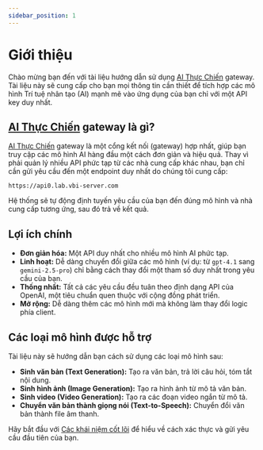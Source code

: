 ```yaml
---
sidebar_position: 1
---
```


# Giới thiệu

Chào mừng bạn đến với tài liệu hướng dẫn sử dụng [AI Thực Chiến](https://thucchien.ai) gateway. Tài liệu này sẽ cung cấp cho bạn mọi thông tin cần thiết để tích hợp các mô hình Trí tuệ nhân tạo (AI) mạnh mẽ vào ứng dụng của bạn chỉ với một API key duy nhất.

## [AI Thực Chiến](https://thucchien.ai) gateway là gì?

[AI Thực Chiến](https://thucchien.ai) gateway là một cổng kết nối (gateway) hợp nhất, giúp bạn truy cập các mô hình AI hàng đầu một cách đơn giản và hiệu quả. Thay vì phải quản lý nhiều API phức tạp từ các nhà cung cấp khác nhau, bạn chỉ cần gửi yêu cầu đến một endpoint duy nhất do chúng tôi cung cấp:

`https://api0.lab.vbi-server.com`

Hệ thống sẽ tự động định tuyến yêu cầu của bạn đến đúng mô hình và nhà cung cấp tương ứng, sau đó trả về kết quả.

## Lợi ích chính

- **Đơn giản hóa:** Một API duy nhất cho nhiều mô hình AI phức tạp.
- **Linh hoạt:** Dễ dàng chuyển đổi giữa các mô hình (ví dụ: từ `gpt-4.1` sang `gemini-2.5-pro`) chỉ bằng cách thay đổi một tham số duy nhất trong yêu cầu của bạn.
- **Thống nhất:** Tất cả các yêu cầu đều tuân theo định dạng API của OpenAI, một tiêu chuẩn quen thuộc với cộng đồng phát triển.
- **Mở rộng:** Dễ dàng thêm các mô hình mới mà không làm thay đổi logic phía client.

## Các loại mô hình được hỗ trợ

Tài liệu này sẽ hướng dẫn bạn cách sử dụng các loại mô hình sau:

- **Sinh văn bản (Text Generation):** Tạo ra văn bản, trả lời câu hỏi, tóm tắt nội dung.
- **Sinh hình ảnh (Image Generation):** Tạo ra hình ảnh từ mô tả văn bản.
- **Sinh video (Video Generation):** Tạo ra các đoạn video ngắn từ mô tả.
- **Chuyển văn bản thành giọng nói (Text-to-Speech):** Chuyển đổi văn bản thành file âm thanh.

Hãy bắt đầu với [Các khái niệm cốt lõi](./core-concepts.md) để hiểu về cách xác thực và gửi yêu cầu đầu tiên của bạn.
